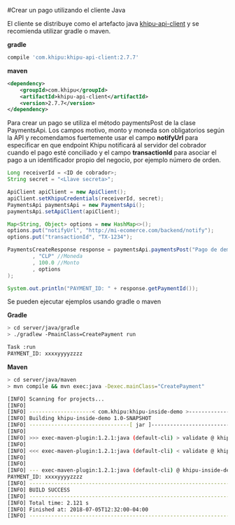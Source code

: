 #Crear un pago utilizando el cliente Java

El cliente se distribuye como el artefacto java [khipu-api-client](https://search.maven.org/#search%7Cgav%7C1%7Cg%3A%22com.khipu%22%20AND%20a%3A%22khipu-api-client%22) y se recomienda utilizar gradle o maven.

**gradle**

```gradle
compile 'com.khipu:khipu-api-client:2.7.7'
```


**maven**

```xml
<dependency>
    <groupId>com.khipu</groupId>
    <artifactId>khipu-api-client</artifactId>
    <version>2.7.7</version>
</dependency>
```

Para crear un pago se utiliza el método paymentsPost de la clase PaymentsApi. Los campos motivo, monto y moneda son obligatorios según la API y recomendamos fuertemente usar el campo **notifyUrl** para especificar en que endpoint Khipu notificará al servidor del cobrador cuando el pago esté conciliado y el campo **transactionId** para asociar el pago a un identificador propio del negocio, por ejemplo número de orden.

```java
Long receiverId = <ID de cobrador>;
String secret = "<Llave secreta>";

ApiClient apiClient = new ApiClient();
apiClient.setKhipuCredentials(receiverId, secret);
PaymentsApi paymentsApi = new PaymentsApi();
paymentsApi.setApiClient(apiClient);

Map<String, Object> options = new HashMap<>();
options.put("notifyUrl", "http://mi-ecomerce.com/backend/notify");
options.put("transactionId", "TX-1234");

PaymentsCreateResponse response = paymentsApi.paymentsPost("Pago de demo" //Motivo de la compra
        , "CLP" //Moneda
        , 100.0 //Monto
        , options
);

System.out.println("PAYMENT_ID: " + response.getPaymentId());
```

Se pueden ejecutar ejemplos usando gradle o maven


**Gradle**

```sh
> cd server/java/gradle  
> ./gradlew -PmainClass=CreatePayment run

Task :run  
PAYMENT_ID: xxxxyyyyzzzz
``` 

**Maven**

```sh
> cd server/java/maven  
> mvn compile && mvn exec:java -Dexec.mainClass="CreatePayment"

[INFO] Scanning for projects...
[INFO]
[INFO] --------------------< com.khipu:khipu-inside-demo >---------------------
[INFO] Building khipu-inside-demo 1.0-SNAPSHOT
[INFO] --------------------------------[ jar ]---------------------------------
[INFO]
[INFO] >>> exec-maven-plugin:1.2.1:java (default-cli) > validate @ khipu-inside-demo >>>
[INFO]
[INFO] <<< exec-maven-plugin:1.2.1:java (default-cli) < validate @ khipu-inside-demo <<<
[INFO]
[INFO]
[INFO] --- exec-maven-plugin:1.2.1:java (default-cli) @ khipu-inside-demo ---
PAYMENT_ID: xxxxyyyyzzzz
[INFO] ------------------------------------------------------------------------
[INFO] BUILD SUCCESS
[INFO] ------------------------------------------------------------------------
[INFO] Total time: 2.121 s
[INFO] Finished at: 2018-07-05T12:32:00-04:00
[INFO] ------------------------------------------------------------------------
``` 
